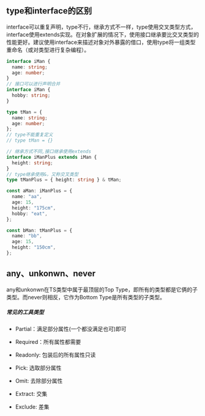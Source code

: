 ## type和interface的区别

interface可以重复声明，type不行，继承方式不一样，type使用交叉类型方式，interface使用extends实现。在对象扩展的情况下，使用接口继承要比交叉类型的性能更好。建议使用interface来描述对象对外暴露的借口，使用type将一组类型重命名（或对类型进行复杂编程）。

```ts
interface iMan {
  name: string;
  age: number;
}
// 接口可以进行声明合并
interface iMan {
  hobby: string;
}

type tMan = {
  name: string;
  age: number;
};
// type不能重复定义
// type tMan = {}

// 继承方式不同,接口继承使用extends
interface iManPlus extends iMan {
  height: string;
}
// type继承使用&，又称交叉类型
type tManPlus = { height: string } & tMan;

const aMan: iManPlus = {
  name: "aa",
  age: 15,
  height: "175cm",
  hobby: "eat",
};

const bMan: tManPlus = {
  name: "bb",
  age: 15,
  height: "150cm",
};
```

## any、unkonwn、never

any和unkonwn在TS类型中属于最顶层的Top Type，即所有的类型都是它俩的子类型。而never则相反，它作为Bottom Type是所有类型的子类型。

##### 常见的工具类型

- Partial：满足部分属性(一个都没满足也可)即可
- Required：所有属性都需要
- Readonly: 包装后的所有属性只读

- Pick: 选取部分属性
- Omit: 去除部分属性
- Extract: 交集
- Exclude: 差集